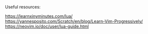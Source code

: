 Useful resources:

https://learnxinyminutes.com/lua/
https://yannesposito.com/Scratch/en/blog/Learn-Vim-Progressively/
https://neovim.io/doc/user/lua-guide.html
